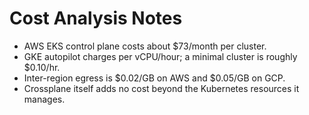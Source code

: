 # Cost Analysis Notes

* AWS EKS control plane costs about $73/month per cluster.
* GKE autopilot charges per vCPU/hour; a minimal cluster is roughly $0.10/hr.
* Inter-region egress is $0.02/GB on AWS and $0.05/GB on GCP.
* Crossplane itself adds no cost beyond the Kubernetes resources it manages.


